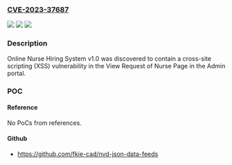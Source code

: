 ### [CVE-2023-37687](https://cve.mitre.org/cgi-bin/cvename.cgi?name=CVE-2023-37687)
![](https://img.shields.io/static/v1?label=Product&message=n%2Fa&color=blue)
![](https://img.shields.io/static/v1?label=Version&message=n%2Fa&color=blue)
![](https://img.shields.io/static/v1?label=Vulnerability&message=n%2Fa&color=brighgreen)

### Description

Online Nurse Hiring System v1.0 was discovered to contain a cross-site scripting (XSS) vulnerability in the View Request of Nurse Page in the Admin portal.

### POC

#### Reference
No PoCs from references.

#### Github
- https://github.com/fkie-cad/nvd-json-data-feeds

